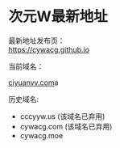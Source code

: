 <h1>次元W最新地址</h1>
<p>最新地址发布页：<br>
<a href="https://cywacg.github.io">https://cywacg.github.io</a>
</p>
<p>当前域名：</p>
<a href="https://ciyuanvv.com">ciyuanvv.com</a>a
<p>历史域名:
</p>
<ul>
  <li>cccyyw.us     (该域名已弃用)</li>
  <li>cywacg.com    (该域名已弃用)</li>
  <li>cywacg.moe</li>
</ul>
